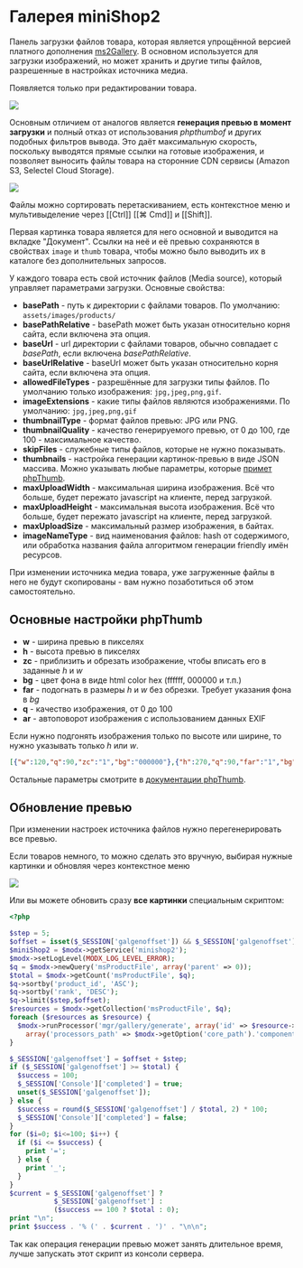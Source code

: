 # Галерея miniShop2

Панель загрузки файлов товара, которая является упрощённой версией платного дополнения [ms2Gallery][4].
В основном используется для загрузки изображений, но может хранить и другие типы файлов, разрешенные в настройках источника медиа.

Появляется только при редактировании товара.

[![](https://file.modx.pro/files/5/c/b/5cb7350a4826a7c3253265279d615a43s.jpg)](https://file.modx.pro/files/5/c/b/5cb7350a4826a7c3253265279d615a43.png)

Основным отличием от аналогов является **генерация превью в момент загрузки** и полный отказ от использования *phpthumbof* и других подобных фильтров вывода.
Это даёт максимальную скорость, поскольку выводятся прямые ссылки на готовые изображения, и позволяет выносить файлы товара на сторонние CDN сервисы (Amazon S3, Selectel Cloud Storage).

[![](https://file.modx.pro/files/a/4/b/a4b89af1ea440c0581e16d0f3aed5930s.jpg)](https://file.modx.pro/files/a/4/b/a4b89af1ea440c0581e16d0f3aed5930.png)

Файлы можно сортировать перетаскиванием, есть контекстное меню и мультивыделение через [[Ctrl]] [[⌘ Cmd]] и [[Shift]].

Первая картинка товара является для него основной и выводится на вкладке "Документ".
Ссылки на неё и её превью сохраняются в свойствах `image` и `thumb` товара, чтобы можно было выводить их в каталоге без дополнительных запросов.

У каждого товара есть свой источник файлов (Media source), который управляет параметрами загрузки. Основные свойства:

- **basePath** - путь к директории с файлами товаров. По умолчанию: `assets/images/products/`
- **basePathRelative** - basePath может быть указан относительно корня сайта, если включена эта опция.
- **baseUrl** - url директории с файлами товаров, обычно совпадает с *basePath*, если включена *basePathRelative*.
- **baseUrlRelative** - baseUrl может быть указан относительно корня сайта, если включена эта опция.
- **allowedFileTypes** - разрешённые для загрузки типы файлов. По умолчанию только изображения: `jpg,jpeg,png,gif`.
- **imageExtensions** - какие типы файлов являются изображениями. По умолчанию: `jpg,jpeg,png,gif`
- **thumbnailType** - формат файлов превью: JPG или PNG.
- **thumbnailQuality** - качество генерируемого превью, от 0 до 100, где 100 - максимальное качество.
- **skipFiles** - служебные типы файлов, которые не нужно показывать.
- **thumbnails** - настройка генерации картинок-превью в виде JSON массива. Можно указывать любые параметры, которые [примет phpThumb][5].
- **maxUploadWidth** - максимальная ширина изображения. Всё что больше, будет пережато javascript на клиенте, перед загрузкой.
- **maxUploadHeight** - максимальная высота изображения. Всё что больше, будет пережато javascript на клиенте, перед загрузкой.
- **maxUploadSize** - максимальный размер изображения, в байтах.
- **imageNameType** - вид наименования файлов: hash от содержимого, или обработка названия файла алгоритмом генерации friendly имён ресурсов.

При изменении источника медиа товара, уже загруженные файлы в него не будут скопированы - вам нужно позаботиться об этом самостоятельно.

## Основные настройки phpThumb

- **w** - ширина превью в пикселях
- **h** - высота превью в пикселях
- **zc** - приблизить и обрезать изображение, чтобы вписать его в заданные *h* и *w*
- **bg** - цвет фона в виде html color hex (ffffff, 000000 и т.п.)
- **far** - подогнать в размеры *h* и *w* без обрезки. Требует указания фона в *bg*
- **q** - качество изображения, от 0 до 100
- **ar** - автоповорот изображения c использованием данных EXIF

Если нужно подгонять изображения только по высоте или ширине, то нужно указывать только *h* или *w*.

```json
[{"w":120,"q":90,"zc":"1","bg":"000000"},{"h":270,"q":90,"far":"1","bg":"ffffff"}]
```

Остальные параметры смотрите в [документации phpThumb][5].

## Обновление превью

При изменении настроек источника файлов нужно перегенерировать все превью.

Если товаров немного, то можно сделать это вручную, выбирая нужные картинки и обновляя через контекстное меню

[![](https://file.modx.pro/files/1/8/2/182e6f257fcf683235327edb160c4566s.jpg)](https://file.modx.pro/files/1/8/2/182e6f257fcf683235327edb160c4566.png)

Или вы можете обновить сразу **все картинки** специальным скриптом:

```php
<?php

$step = 5;
$offset = isset($_SESSION['galgenoffset']) && $_SESSION['galgenoffset'] ? $_SESSION['galgenoffset'] : 0;
$miniShop2 = $modx->getService('minishop2');
$modx->setLogLevel(MODX_LOG_LEVEL_ERROR);
$q = $modx->newQuery('msProductFile', array('parent' => 0));
$total = $modx->getCount('msProductFile', $q);
$q->sortby('product_id', 'ASC');
$q->sortby('rank', 'DESC');
$q->limit($step,$offset);
$resources = $modx->getCollection('msProductFile', $q);
foreach ($resources as $resource) {
  $modx->runProcessor('mgr/gallery/generate', array('id' => $resource->id),
    array('processors_path' => $modx->getOption('core_path').'components/minishop2/processors/'));
}

$_SESSION['galgenoffset'] = $offset + $step;
if ($_SESSION['galgenoffset'] >= $total) {
  $success = 100;
  $_SESSION['Console']['completed'] = true;
  unset($_SESSION['galgenoffset']);
} else {
  $success = round($_SESSION['galgenoffset'] / $total, 2) * 100;
  $_SESSION['Console']['completed'] = false;
}
for ($i=0; $i<=100; $i++) {
  if ($i <= $success) {
    print '=';
  } else {
    print '_';
  }
}
$current = $_SESSION['galgenoffset'] ?
           $_SESSION['galgenoffset'] :
           ($success == 100 ? $total : 0);
print "\n";
print $success . '% (' . $current . ')' . "\n\n";
```

Так как операция генерации превью может занять длительное время, лучше запускать этот скрипт из консоли сервера.

[4]: /components/ms2gallery/
[5]: http://phpthumb.sourceforge.net/demo/docs/phpthumb.readme.txt
